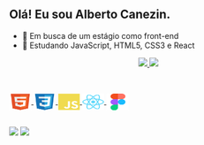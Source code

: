 ## Olá! Eu sou Alberto Canezin.



- 🔭 Em busca de um estágio como front-end
- 🌱 Estudando JavaScript, HTML5, CSS3 e React

<div align="center">
  <a href="https://github.com/CanezinBeto">
  <img height="180em" src="https://github-readme-stats.vercel.app/api?username=CanezinBeto&show_icons=true&theme=origamid&include_all_commits=true&count_private=true"/>
  <img height="180em" src="https://github-readme-stats.vercel.app/api/top-langs/?username=CanezinBeto&layout=compact&langs_count=7&theme=origamid"/>
</div>
  
  ##
  
<div style="display: inline_block"><br>
  <img align="center" alt="Beto-HTML" height="30" width="40" src="https://raw.githubusercontent.com/devicons/devicon/master/icons/html5/html5-original.svg">
  <img align="center" alt="Beto-CSS" height="30" width="40" src="https://raw.githubusercontent.com/devicons/devicon/master/icons/css3/css3-original.svg">
  <img align="center" alt="Beto-Js" height="30" width="40" src="https://raw.githubusercontent.com/devicons/devicon/master/icons/javascript/javascript-plain.svg">
  <img align="center" alt="Beto-CSS" height="30" width="40" src="https://raw.githubusercontent.com/devicons/devicon/master/icons/react/react-original.svg">
  <img align="center" alt="Beto-CSS" height="30" width="40" src="https://raw.githubusercontent.com/devicons/devicon/master/icons/figma/figma-original.svg">
</div>
  
  ##
  
<div> 
  <a href = "mailto:albertocanezin@gmail.com"><img src="https://img.shields.io/badge/-Gmail-%23333?style=for-the-badge&logo=gmail&logoColor=red" target="_blank"></a>
  <a href = "https://www.linkedin.com/in/albertocanezin-dev/"><img src="https://img.shields.io/badge/-LinkedIn-%23333?style=for-the-badge&logo=linkedin&logoColor=blue" target="_blank"></a>
</div>
